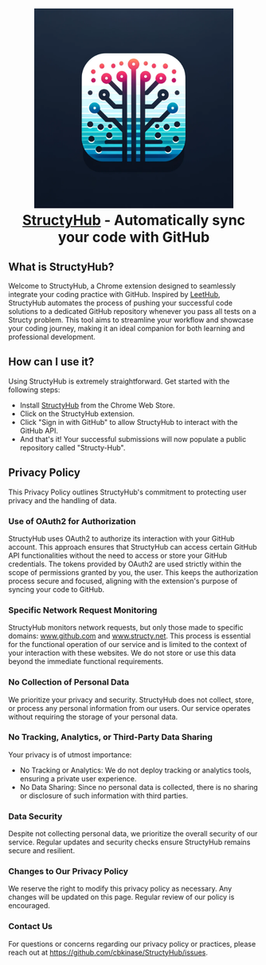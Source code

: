 <h1 align="center">
  <a href="https://chrome.google.com/webstore/detail/structyhub/ignimibnnkigbbgdkjcmeijacogeiabe"><img src="assets/logo.png" alt="StructyHub - Automatically sync your code to GitHub." width="400"></a>
  <br>
  <a href="https://chrome.google.com/webstore/detail/structyhub/ignimibnnkigbbgdkjcmeijacogeiabe">StructyHub</a> - Automatically sync your code with GitHub
  <br>
</h1>

## What is StructyHub?

Welcome to StructyHub, a Chrome extension designed to seamlessly integrate your coding practice with GitHub. Inspired by <a href="https://chrome.google.com/webstore/detail/leethub/aciombdipochlnkbpcbgdpjffcfdbggi">LeetHub</a>, StructyHub automates the process of pushing your successful code solutions to a dedicated GitHub repository whenever you pass all tests on a Structy problem. This tool aims to streamline your workflow and showcase your coding journey, making it an ideal companion for both learning and professional development.

## How can I use it?

Using StructyHub is extremely straightforward. Get started with the following steps:

- Install <a href="https://chrome.google.com/webstore/detail/structyhub/ignimibnnkigbbgdkjcmeijacogeiabe">StructyHub</a> from the Chrome Web Store.
- Click on the StructyHub extension.
- Click "Sign in with GitHub" to allow StructyHub to interact with the GitHub API.
- And that's it! Your successful submissions will now populate a public repository called "Structy-Hub".


## Privacy Policy

This Privacy Policy outlines StructyHub's commitment to protecting user privacy and the handling of data.

### Use of OAuth2 for Authorization
StructyHub uses OAuth2 to authorize its interaction with your GitHub account. This approach ensures that StructyHub can access certain GitHub API functionalities without the need to access or store your GitHub credentials. The tokens provided by OAuth2 are used strictly within the scope of permissions granted by you, the user. This keeps the authorization process secure and focused, aligning with the extension's purpose of syncing your code to GitHub.

### Specific Network Request Monitoring
StructyHub monitors network requests, but only those made to specific domains: www.github.com and www.structy.net. This process is essential for the functional operation of our service and is limited to the context of your interaction with these websites. We do not store or use this data beyond the immediate functional requirements.

### No Collection of Personal Data
We prioritize your privacy and security. StructyHub does not collect, store, or process any personal information from our users. Our service operates without requiring the storage of your personal data.

### No Tracking, Analytics, or Third-Party Data Sharing
Your privacy is of utmost importance:
- No Tracking or Analytics: We do not deploy tracking or analytics tools, ensuring a private user experience.
- No Data Sharing: Since no personal data is collected, there is no sharing or disclosure of such information with third parties.

### Data Security
Despite not collecting personal data, we prioritize the overall security of our service. Regular updates and security checks ensure StructyHub remains secure and resilient.

### Changes to Our Privacy Policy
We reserve the right to modify this privacy policy as necessary. Any changes will be updated on this page. Regular review of our policy is encouraged.

### Contact Us
For questions or concerns regarding our privacy policy or practices, please reach out at https://github.com/cbkinase/StructyHub/issues.
